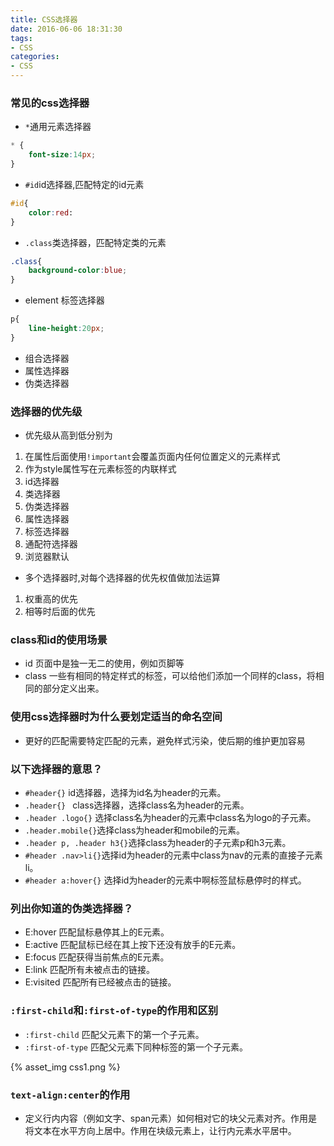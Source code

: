 ```yaml
---
title: CSS选择器
date: 2016-06-06 18:31:30
tags:
- CSS
categories:
- CSS
---
```

### 常见的css选择器

* `*`通用元素选择器

``` css
* {
    font-size:14px;
}
```

<!-- more -->      
* `#id`id选择器,匹配特定的id元素

``` css
#id{
    color:red:
}
```

* `.class`类选择器，匹配特定类的元素

``` css
.class{
    background-color:blue;
}
```

* element 标签选择器

``` css
p{
    line-height:20px;
}
```

* 组合选择器 
* 属性选择器
* 伪类选择器 

### 选择器的优先级

* 优先级从高到低分别为
 1. 在属性后面使用`!important`会覆盖页面内任何位置定义的元素样式 
 2. 作为style属性写在元素标签的内联样式
 3. id选择器
 4. 类选择器
 5. 伪类选择器
 6. 属性选择器
 7. 标签选择器
 8. 通配符选择器
 9. 浏览器默认

* 多个选择器时,对每个选择器的优先权值做加法运算
 1. 权重高的优先
 2. 相等时后面的优先

### class和id的使用场景

* id 页面中是独一无二的使用，例如页脚等
* class 一些有相同的特定样式的标签，可以给他们添加一个同样的class，将相同的部分定义出来。

### 使用css选择器时为什么要划定适当的命名空间

* 更好的匹配需要特定匹配的元素，避免样式污染，使后期的维护更加容易

### 以下选择器的意思？

* `#header{}` id选择器，选择为id名为header的元素。
* `.header{} ` class选择器，选择class名为header的元素。
* `.header .logo{}` 选择class名为header的元素中class名为logo的子元素。
* `.header.mobile{}`选择class为header和mobile的元素。
* `.header p, .header h3{}`选择class为header的子元素p和h3元素。
* `#header .nav>li{}`选择id为header的元素中class为nav的元素的直接子元素li。
* `#header a:hover{}` 选择id为header的元素中啊标签鼠标悬停时的样式。

### 列出你知道的伪类选择器？

* E:hover 匹配鼠标悬停其上的E元素。
* E:active 匹配鼠标已经在其上按下还没有放手的E元素。
* E:focus 匹配获得当前焦点的E元素。
* E:link 匹配所有未被点击的链接。
* E:visited 匹配所有已经被点击的链接。

### `:first-child`和`:first-of-type`的作用和区别

* `:first-child` 匹配父元素下的第一个子元素。
* `:first-of-type` 匹配父元素下同种标签的第一个子元素。

{% asset_img css1.png %}

### `text-align:center`的作用

* 定义行内内容（例如文字、span元素）如何相对它的块父元素对齐。作用是将文本在水平方向上居中。作用在块级元素上，让行内元素水平居中。